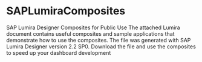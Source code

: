 # SAPLumiraComposites
SAP Lumira Designer Composites for Public Use
The attached Lumira document contains useful composites and sample applications that demonstrate how to use the composites. The file was generated with SAP Lumira Designer version 2.2 SP0. Download the file and use the composites to speed up your dashboard development
